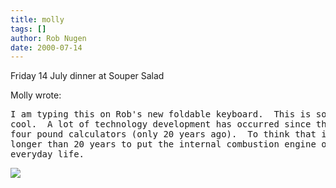 ```yaml
---
title: molly
tags: []
author: Rob Nugen
date: 2000-07-14
---
```


<p class=date>Friday 14 July dinner at Souper Salad</p>

<p>Molly wrote:

<pre>I am typing this on Rob's new foldable keyboard.  This is so
cool.  A lot of technology development has occurred since the days of
four pound calculators (only 20 years ago).  To think that it took
longer than 20 years to put the internal combustion engine onto
everyday life.
</pre>


<p><img src="/images/rob/wL-ROB.gif">


